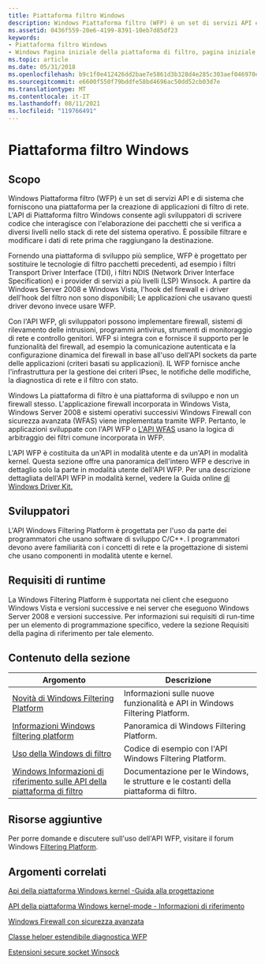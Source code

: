 ```yaml
---
title: Piattaforma filtro Windows
description: Windows Piattaforma filtro (WFP) è un set di servizi API e di sistema che forniscono una piattaforma per la creazione di applicazioni di filtro di rete.
ms.assetid: 0436f559-20e6-4199-8391-10eb7d85df23
keywords:
- Piattaforma filtro Windows
- Windows Pagina iniziale della piattaforma di filtro, pagina iniziale
ms.topic: article
ms.date: 05/31/2018
ms.openlocfilehash: b9c1f0e412426dd2bae7e5861d3b328d4e285c303aef046970e725a02965b974
ms.sourcegitcommit: e6600f550f79bddfe58bd4696ac50dd52cb03d7e
ms.translationtype: MT
ms.contentlocale: it-IT
ms.lasthandoff: 08/11/2021
ms.locfileid: "119766491"
---
```

# <a name="windows-filtering-platform"></a>Piattaforma filtro Windows

## <a name="purpose"></a>Scopo

Windows Piattaforma filtro (WFP) è un set di servizi API e di sistema che forniscono una piattaforma per la creazione di applicazioni di filtro di rete. L'API di Piattaforma filtro Windows consente agli sviluppatori di scrivere codice che interagisce con l'elaborazione dei pacchetti che si verifica a diversi livelli nello stack di rete del sistema operativo. È possibile filtrare e modificare i dati di rete prima che raggiungano la destinazione.

Fornendo una piattaforma di sviluppo più semplice, WFP è progettato per sostituire le tecnologie di filtro pacchetti precedenti, ad esempio i filtri Transport Driver Interface (TDI), i filtri NDIS (Network Driver Interface Specification) e i provider di servizi a più livelli (LSP) Winsock. A partire da Windows Server 2008 e Windows Vista, l'hook del firewall e i driver dell'hook del filtro non sono disponibili; Le applicazioni che usavano questi driver devono invece usare WFP.

Con l'API WFP, gli sviluppatori possono implementare firewall, sistemi di rilevamento delle intrusioni, programmi antivirus, strumenti di monitoraggio di rete e controllo genitori. WFP si integra con e fornisce il supporto per le funzionalità del firewall, ad esempio la comunicazione autenticata e la configurazione dinamica del firewall in base all'uso dell'API sockets da parte delle applicazioni (criteri basati su applicazioni). IL WFP fornisce anche l'infrastruttura per la gestione dei criteri IPsec, le notifiche delle modifiche, la diagnostica di rete e il filtro con stato.

Windows La piattaforma di filtro è una piattaforma di sviluppo e non un firewall stesso. L'applicazione firewall incorporata in Windows Vista, Windows Server 2008 e sistemi operativi successivi Windows Firewall con sicurezza avanzata (WFAS) viene implementata tramite WFP. Pertanto, le applicazioni sviluppate con l'API WFP o [L'API WFAS](/previous-versions/windows/desktop/ics/windows-firewall-with-advanced-security-reference) usano la logica di arbitraggio dei filtri comune incorporata in WFP.

L'API WFP è costituita da un'API in modalità utente e da un'API in modalità kernel. Questa sezione offre una panoramica dell'intero WFP e descrive in dettaglio solo la parte in modalità utente dell'API WFP. Per una descrizione dettagliata dell'API WFP in modalità kernel, vedere la Guida online [di Windows Driver Kit.](/windows-hardware/drivers/network/windows-filtering-platform-callout-drivers2)

## <a name="developer-audience"></a>Sviluppatori

L'API Windows Filtering Platform è progettata per l'uso da parte dei programmatori che usano software di sviluppo C/C++. I programmatori devono avere familiarità con i concetti di rete e la progettazione di sistemi che usano componenti in modalità utente e kernel.

## <a name="run-time-requirements"></a>Requisiti di runtime

La Windows Filtering Platform è supportata nei client che eseguono Windows Vista e versioni successive e nei server che eseguono Windows Server 2008 e versioni successive. Per informazioni sui requisiti di run-time per un elemento di programmazione specifico, vedere la sezione Requisiti della pagina di riferimento per tale elemento.





 

## <a name="in-this-section"></a>Contenuto della sezione



| Argomento                                                                                               | Descrizione                                                                                       |
|-----------------------------------------------------------------------------------------------------|---------------------------------------------------------------------------------------------------|
| [Novità di Windows Filtering Platform](what-s-new-in-windows-filtering-platform.md)<br/> | Informazioni sulle nuove funzionalità e API in Windows Filtering Platform.<br/>                    |
| [Informazioni Windows filtering platform](about-windows-filtering-platform.md)<br/>                 | Panoramica di Windows Filtering Platform.<br/>                                             |
| [Uso della Windows di filtro](using-windows-filtering-platform.md)<br/>                 | Codice di esempio con l'API Windows Filtering Platform. <br/>                                |
| [Windows Informazioni di riferimento sulle API della piattaforma di filtro](fwp-reference.md)<br/>                            | Documentazione per le Windows, le strutture e le costanti della piattaforma di filtro.<br/> |



 

## <a name="additional-resources"></a>Risorse aggiuntive

Per porre domande e discutere sull'uso dell'API WFP, visitare il forum Windows [Filtering Platform](https://social.msdn.microsoft.com/forums/wfp/threads/).

## <a name="related-topics"></a>Argomenti correlati

<dl> <dt>

[Api della piattaforma Windows kernel -Guida alla progettazione](/windows-hardware/drivers/network/windows-filtering-platform-callout-drivers2)
</dt> <dt>

[API della piattaforma Windows kernel-mode - Informazioni di riferimento](/windows-hardware/drivers/ddi/_netvista/)
</dt> <dt>

[Windows Firewall con sicurezza avanzata](/previous-versions/windows/desktop/ics/windows-firewall-advanced-security-start-page)
</dt> <dt>

[Classe helper estendibile diagnostica WFP](/windows/desktop/NDF/windows-filtering-platform-extensible-helper-class)
</dt> <dt>

[Estensioni secure socket Winsock](/windows/desktop/WinSock/winsock-secure-socket-extensions)
</dt> </dl>

 

